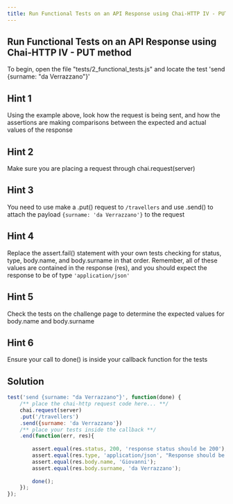 ```yaml
---
title: Run Functional Tests on an API Response using Chai-HTTP IV - PUT method
---
```

## Run Functional Tests on an API Response using Chai-HTTP IV - PUT method

To begin, open the file "tests/2_functional_tests.js" and locate the test 'send {surname: "da Verrazzano"}'

## Hint 1

Using the example above, look how the request is being sent, and how the assertions are making comparisons between the expected and actual values of the response

## Hint 2

Make sure you are placing a request through chai.request(server)

## Hint 3

You need to use make a .put() request to ```/travellers``` and use .send() to attach the payload ```{surname: 'da Verrazzano'}``` to the request

## Hint 4

Replace the assert.fail() statement with your own tests checking for status, type, body.name, and body.surname in that order. Remember, all of these values are contained in the response (res), and you should expect the response to be of type ```'application/json'```

## Hint 5

Check the tests on the challenge page to determine the expected values for body.name and body.surname

## Hint 6

Ensure your call to done() is inside your callback function for the tests

## Solution

```js
test('send {surname: "da Verrazzano"}', function(done) {
    /** place the chai-http request code here... **/
    chai.request(server)
    .put('/travellers')
    .send({surname: 'da Verrazzano'})
    /** place your tests inside the callback **/
    .end(function(err, res){
        
        assert.equal(res.status, 200, 'response status should be 200');
        assert.equal(res.type, 'application/json', "Response should be json");
        assert.equal(res.body.name, 'Giovanni');
        assert.equal(res.body.surname, 'da Verrazzano');
        
        done();
    });
});
```